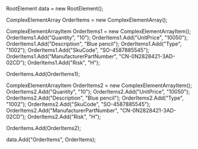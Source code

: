 RootElement data = new RootElement();


ComplexElementArray OrderItems = new ComplexElementArray();

ComplexElementArrayItem OrderItems1 = new ComplexElementArrayItem();
OrderItems1.Add("Quantity", "10");
OrderItems1.Add("UnitPrice", "10050");
OrderItems1.Add("Description", "Blue pencil");
OrderItems1.Add("Type", "1002");
OrderItems1.Add("SkuCode", "SO-4587885545");
OrderItems1.Add("ManufacturerPartNumber", "CN-0N2828421-3AD-02CD");
OrderItems1.Add("Risk", "H");

OrderItems.Add(OrderItems1);

ComplexElementArrayItem OrderItems2 = new ComplexElementArrayItem();
OrderItems2.Add("Quantity", "10");
OrderItems2.Add("UnitPrice", "10050");
OrderItems2.Add("Description", "Blue pencil");
OrderItems2.Add("Type", "1002");
OrderItems2.Add("SkuCode", "SO-4587885545");
OrderItems2.Add("ManufacturerPartNumber", "CN-0N2828421-3AD-02CD");
OrderItems2.Add("Risk", "H");

OrderItems.Add(OrderItems2);

data.Add("OrderItems", OrderItems);
